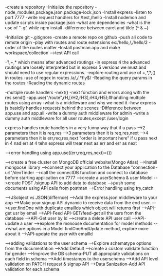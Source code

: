 -create a repository
-Initialize the repository
-node_modules,package.json,package-lock.json
-Install express
-listen to port 7777
-write request handlers for /test,/hello
-Install nodemon and update scripts inside package.json
-what are dependencies
-what is the use of "-g" while npm install
-difference between caret and tilde (^ & ~)


-Initialize git
-.gitignore
-create a remote repo on github
-push all code to remote origin
-play with routes and route extensions ex:/hello,/,/hello/2
-order of the routes matter
-Install postman app and make workspace/collection -->test API call

-?,+,*  which means after advanced routings
-in express 4 the advanced routings are loosely interpreted but in express 5 versions we must and should need to use regular expressions.
-explore routing and use of +,*,?,() in routes
-use of regex in routes /a/,/.*fly$/
-Reading the query params in the routes
-Reading the dynamic routes

-multiple route handlers
-next()
-next function and errors along with the res.send()
-app.use("/route",rH,[rH2,rH3],rH4,rH5);#handling multiple routes using array
-what is a middleware and why we need it
-how express js basiclly handles requests behind the scenes
-Difference between app.use and app.all
-write a dummy auth middleware for admin
-write a dummy auth middleware for all user routes,except /user/login

express handles route handlers in a very funny way that if u pass 
-->2 parameters then it is req,res
-->3 parameters then it is req,res,next
-->4 parameters then it is err,req,res,next
"order is important here" if u pass next in 4 nad err at 4 tehn express will trear next as err and err as next

-->error handling using app.use((err,req,res,next)={})

-->create a free cluster on MongoDB official website(Mongo Atlas)
-->Install mongoose library
-->connect your application to the Database "connection-url"/devTinder
-->call the connectDB function and connect to database before starting application on 7777
-->create a userSchema & user Model
-->create POST /signup API to add data to database
-->push some documents using API calls from postman
-->Error handling using try,catch

-->JSobject vs JSON(differnce)
-->Add the express.json middleware to your app
-->Make your signup API dynamic to receive data from the end user.
-->user.findOne with duplicate emailIds which object will returns first
-->API-get usr by email
-->API-Feed API-GET/feed-get all the usrs from the database
-->API-Get user by Id
-->create a delete API user call
-->API-update a user
-->explore the monoose documentation for model methods
-->what are options in a Model.findOneAndUpdate method, explore more about it
-->API-update the user with emailId



-->adding validations to the user schema
-->Explore schematype options from the documentation
-->Add Default
-->create a custom validate function for gender
-->Improve the DB schema-PUT all appropiate validations on each field in schema
-->Add timestamps to the userschema
-->Add API level validation on PATCH request & signup API
-->Data Sanization-Add API validation for each schema